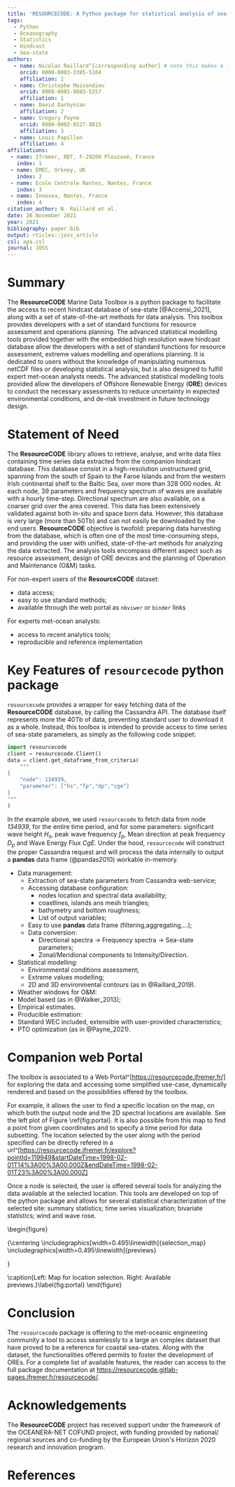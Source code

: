 ```yaml
---
title: 'RESOURCECODE: A Python package for statistical analysis of sea-state hindcast data'
tags:
  - Python
  - Oceanography
  - Statistics
  - Hindcast
  - Sea-state
authors:
  - name: Nicolas Raillard^[corresponding author] # note this makes a footnote saying 'co-first author'
    orcid: 0000-0003-3385-5104
    affiliation: 1
  - name: Christophe Maisondieu
    orcid: 0000-0001-9883-5257
    affiliation: 1
  - name: David Darbynian
    affiliation: 2
  - name: Gregory Payne
    orcid: 0000-0002-8527-8815
    affiliation: 3
  - name: Louis Papillon
    affiliation: 4
affiliations:
 - name: Ifremer, RDT, F-29280 Plouzané, France
   index: 1
 - name: EMEC, Orkney, UK
   index: 2
 - name: Ecole Centrale Nantes, Nantes, France
   index: 3
 - name: Innosea, Nantes, France
   index: 4
citation_author: N. Raillard et al.
date: 30 November 2021
year: 2021
bibliography: paper.bib
output: rticles::joss_article
csl: apa.csl
journal: JOSS
---
```




# Summary

The **ResourceCODE** Marine Data Toolbox is a python package to facilitate the access to recent hindcast database of sea-state [@Accensi_2021], along with a set of state-of-the-art methods for data analysis. This toolbox provides developers with a set of standard functions for resource assessment and operations planning. The advanced statistical modelling tools provided together with the embedded high resolution wave hindcast database allow the developers with a set of standard functions for resource assessment, extreme values modelling and operations planning. It is dedicated to users without the knowledge of manipulating numerous netCDF files or developing statistical analysis, but is also designed to fulfill expert met-ocean analysts needs. The advanced statistical modelling tools provided allow the developers of Offshore Renewable Energy (**ORE**) devices to conduct the necessary assessments to reduce uncertainty in expected environmental conditions, and de-risk investment in future technology design.

# Statement of Need

The **ResourceCODE** library allows to retrieve, analyse, and write data files containing time series data extracted from the companion hindcast database. This database consist in a high-resolution unstructured grid, spanning from the south of Spain to the Faroe Islands and from the western Irish continental shelf to the Baltic Sea, over more than 328 000 nodes. At each node, 39 parameters and frequency spectrum of waves are available with a hourly time-step. Directional spectrum are also available, on a coarser grid over the area covered. This data has been extensively validated against both in-situ and space born data. However, this database is very large (more than 50Tb) and can not easily be downloaded by the end users. **ResourceCODE** objective is twofold: preparing data harvesting from the database, which is often one of the most time-consuming steps, and providing the user with unified, state-of-the-art methods for analyzing the data extracted. The analysis tools encompass different aspect such as resource assessment, design of ORE devices and the planning of Operation and Maintenance (O&M) tasks.

For non-expert users of the **ResourceCODE** dataset:
- data access;
- easy to use standard methods;
- available through the web portal as `nbviwer` or `binder` links

For experts met-ocean analysts:
- access to recent analytics tools;
- reproducible and reference implementation

# Key Features of `resourcecode` python package

`resourcecode` provides a wrapper for easy fetching data of the **ResourceCODE** database, by calling the Cassandra API. The database itself represents more the 40Tb of data, preventing standard user to download it as a whole. Instead, this toolbox is intended to provide access to time series of sea-state parameters, as simply as the following code snippet:


```python
import resourcecode
client = resourcecode.Client()
data = client.get_dataframe_from_criteria(
    """
{
    "node": 134939,
    "parameter": ["hs","fp","dp","cge"]
}
"""
)
```

In the example above, we used `resourcecode` to fetch data from node *134939*, for the entire time period, and for some parameters: significant wave height $H_s$, peak  wave frequency $f_p$, Mean direction at peak frequency $D_p$ and Wave Energy Flux $CgE$. Under the hood, `resourcecode` will construct the proper Cassandra request and will process the data internally to output a **pandas** data frame  (@pandas2010) workable in-memory.   

- Data management:
  - Extraction of sea-state parameters from Cassandra web-service;
  - Accessing database configuration:
    - nodes location and spectral data availability;
    - coastlines, islands ans mesh triangles;
    - bathymetry and bottom roughness;
    - List of output variables;
  - Easy to use **pandas** data frame (filtering,aggregating,...);
  - Data conversion: 
    - Directional spectra $\to$ Frequency spectra $\to$ Sea-state parameters;
    - Zonal/Meridional components to Intensity/Direction.
- Statistical modelling:
  - Environmental conditions assessment;
  - Extreme values modelling;
  - 2D and 3D environmental contours (as in @Raillard_2019).
- Weather windows for O&M:
 - Model based (as in @Walker_2013);
 - Empirical estimates.
- Producible estimation:
 - Standard WEC included, extensible with user-provided characteristics;
 - PTO optimization (as in @Payne_2021).

# Companion web Portal

The toolbox is associated to a Web Portal^[https://resourcecode.ifremer.fr/] for exploring the data and accessing some simplified use-case, dynamically rendered and based on the possibilities offered by the toolbox.

For example, it allows the user to find a specific location on the map, on which both the output node and the 2D spectral locations are available. See the left plot of Figure \ref{fig:portal}. It is also possible from this map to find a point from given coordinates and to specify a time period for data subsetting. The location selected by the user along with the period specified can be directly refered in a url^[https://resourcecode.ifremer.fr/explore?pointId=119949&startDateTime=1998-02-01T14%3A00%3A00.000Z&endDateTime=1998-02-01T23%3A00%3A00.000Z]

Once a node is selected, the user is offered several tools for analyzing the data available at the selected location. This tools are developed on top of the python package and allows for several statistical characterization of the selected site: summary statistics; time series visualization; bivariate statistics; wind and wave rose.

\begin{figure}

{\centering \includegraphics[width=0.495\linewidth]{selection_map} \includegraphics[width=0.495\linewidth]{previews} 

}

\caption{Left: Map for location selection. Right: Available previews.}\label{fig:portal}
\end{figure}

# Conclusion

The `resourcecode` package is offering to the met-oceanic engineering community a tool to access seamlessly to a large an complex dataset that have proved to be a reference for coastal sea-states. Along with the dataset, the functionalities offered permits to foster the development of OREs. For a complete list of available features, the reader can access to the full package documentation at https://resourcecode.gitlab-pages.ifremer.fr/resourcecode/. 

# Acknowledgements

The **ResourceCODE** project has received support under the framework of the OCEANERA-NET COFUND project, with funding provided by national/ regional sources and co-funding by the European Union's Horizon 2020 research and innovation program.

# References

